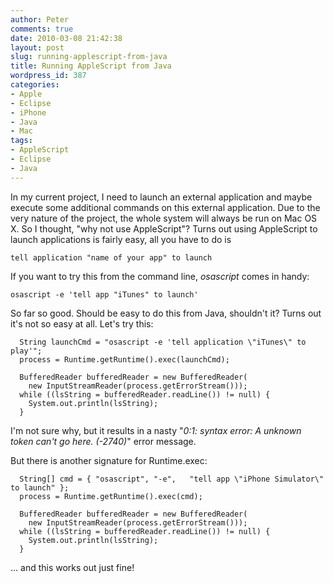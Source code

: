 ```yaml
---
author: Peter
comments: true
date: 2010-03-08 21:42:38
layout: post
slug: running-applescript-from-java
title: Running AppleScript from Java
wordpress_id: 387
categories:
- Apple
- Eclipse
- iPhone
- Java
- Mac
tags:
- AppleScript
- Eclipse
- Java
---
```


In my current project, I need to launch an external application and maybe execute some additional commands on this external application. Due to the very nature of the project, the whole system will always be run on Mac OS X. So I thought, "why not use AppleScript"?<!-- more -->
Turns out using AppleScript to launch applications is fairly easy, all you have to do is 

    
    tell application "name of your app" to launch



If you want to try this from the command line, _osascript_ comes in handy:

    
    osascript -e 'tell app "iTunes" to launch'



So far so good. Should be easy to do this from Java, shouldn't it? Turns out it's not so easy at all. Let's try this:

    
      String launchCmd = "osascript -e 'tell application \"iTunes\" to play'";
      process = Runtime.getRuntime().exec(launchCmd);
    
      BufferedReader bufferedReader = new BufferedReader(
        new InputStreamReader(process.getErrorStream()));
      while ((lsString = bufferedReader.readLine()) != null) {
        System.out.println(lsString);
      }


I'm not sure why, but it results in a nasty "_0:1: syntax error: A unknown token can't go here. (-2740)_" error message.

But there is another signature for Runtime.exec:

    
      String[] cmd = { "osascript", "-e",	"tell app \"iPhone Simulator\" to launch" };
      process = Runtime.getRuntime().exec(cmd);
    
      BufferedReader bufferedReader = new BufferedReader(
        new InputStreamReader(process.getErrorStream()));
      while ((lsString = bufferedReader.readLine()) != null) {
        System.out.println(lsString);
      }


... and this works out just fine!

